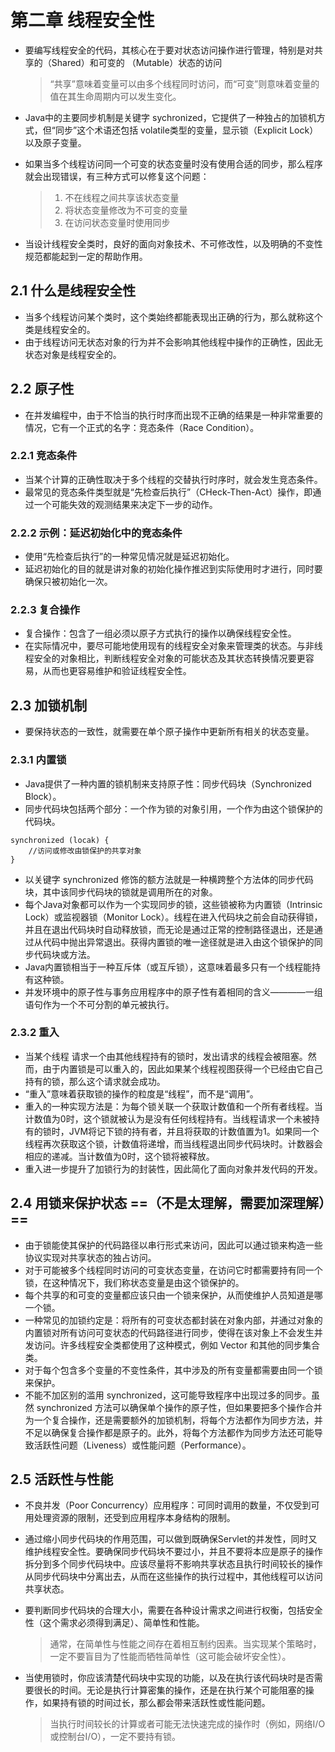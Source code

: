 # 第二章 线程安全性

* 要编写线程安全的代码，其核心在于要对状态访问操作进行管理，特别是对共享的（Shared）和可变的 （Mutable）状态的访问
    > “共享”意味着变量可以由多个线程同时访问，而“可变”则意味着变量的值在其生命周期内可以发生变化。

* Java中的主要同步机制是关键字 sychronized，它提供了一种独占的加锁机方式，但“同步”这个术语还包括 volatile类型的变量，显示锁（Explicit Lock）以及原子变量。

* 如果当多个线程访问同一个可变的状态变量时没有使用合适的同步，那么程序就会出现错误，有三种方式可以修复这个问题：
    > 1) 不在线程之间共享该状态变量
    > 2) 将状态变量修改为不可变的变量
    > 3) 在访问状态变量时使用同步

* 当设计线程安全类时，良好的面向对象技术、不可修改性，以及明确的不变性规范都能起到一定的帮助作用。 


##
## 2.1 什么是线程安全性

* 当多个线程访问某个类时，这个类始终都能表现出正确的行为，那么就称这个类是线程安全的。
* 由于线程访问无状态对象的行为并不会影响其他线程中操作的正确性，因此无状态对象是线程安全的。

## 2.2 原子性

* 在并发编程中，由于不恰当的执行时序而出现不正确的结果是一种非常重要的情况，它有一个正式的名字：竞态条件（Race Condition）。

### 2.2.1 竞态条件
* 当某个计算的正确性取决于多个线程的交替执行时序时，就会发生竞态条件。
* 最常见的竞态条件类型就是“先检查后执行”（CHeck-Then-Act）操作，即通过一个可能失效的观测结果来决定下一步的动作。

### 2.2.2 示例：延迟初始化中的竞态条件
* 使用“先检查后执行”的一种常见情况就是延迟初始化。
* 延迟初始化的目的就是讲对象的初始化操作推迟到实际使用时才进行，同时要确保只被初始化一次。

### 2.2.3 复合操作
* 复合操作：包含了一组必须以原子方式执行的操作以确保线程安全性。
* 在实际情况中，要尽可能地使用现有的线程安全对象来管理类的状态。与非线程安全的对象相比，判断线程安全对象的可能状态及其状态转换情况要更容易，从而也更容易维护和验证线程安全性。

## 2.3 加锁机制

* 要保持状态的一致性，就需要在单个原子操作中更新所有相关的状态变量。

### 2.3.1 内置锁
* Java提供了一种内置的锁机制来支持原子性：同步代码块（Synchronized Block）。
* 同步代码块包括两个部分：一个作为锁的对象引用，一个作为由这个锁保护的代码块。
```
synchronized (locak) {
    //访问或修改由锁保护的共享对象
}
```
* 以关键字 synchronized 修饰的额方法就是一种横跨整个方法体的同步代码块，其中该同步代码块的锁就是调用所在的对象。
* 每个Java对象都可以作为一个实现同步的锁，这些锁被称为内置锁（Intrinsic Lock）或监视器锁（Monitor Lock）。线程在进入代码块之前会自动获得锁，并且在退出代码块时自动释放锁，而无论是通过正常的控制路径退出，还是通过从代码中抛出异常退出。获得内置锁的唯一途径就是进入由这个锁保护的同步代码块或方法。
* Java内置锁相当于一种互斥体（或互斥锁），这意味着最多只有一个线程能持有这种锁。
* 并发环境中的原子性与事务应用程序中的原子性有着相同的含义————一组语句作为一个不可分割的单元被执行。

### 2.3.2 重入
* 当某个线程 请求一个由其他线程持有的锁时，发出请求的线程会被阻塞。然而，由于内置锁是可以重入的，因此如果某个线程视图获得一个已经由它自己持有的锁，那么这个请求就会成功。
* “重入”意味着获取锁的操作的粒度是“线程”，而不是“调用”。
* 重入的一种实现方法是：为每个锁关联一个获取计数值和一个所有者线程。当计数值为0时，这个锁就被认为是没有任何线程持有。当线程请求一个未被持有的锁时，JVM将记下锁的持有者，并且将获取的计数值置为1。如果同一个线程再次获取这个锁，计数值将递增，而当线程退出同步代码块时。计数器会相应的递减。当计数值为0时，这个锁将被释放。
* 重入进一步提升了加锁行为的封装性，因此简化了面向对象并发代码的开发。

## 2.4 用锁来保护状态  ==（不是太理解，需要加深理解）==

* 由于锁能使其保护的代码路径以串行形式来访问，因此可以通过锁来构造一些协议实现对共享状态的独占访问。
* 对于可能被多个线程同时访问的可变状态变量，在访问它时都需要持有同一个锁，在这种情况下，我们称状态变量是由这个锁保护的。
* 每个共享的和可变的变量都应该只由一个锁来保护，从而使维护人员知道是哪一个锁。
* 一种常见的加锁约定是：将所有的可变状态都封装在对象内部，并通过对象的内置锁对所有访问可变状态的代码路径进行同步，使得在该对象上不会发生并发访问。许多线程安全类都使用了这种模式，例如 Vector 和其他的同步集合类。
* 对于每个包含多个变量的不变性条件，其中涉及的所有变量都需要由同一个锁来保护。
* 不能不加区别的滥用 synchronized，这可能导致程序中出现过多的同步。虽然 synchronized 方法可以确保单个操作的原子性，但如果要把多个操作合并为一个复合操作，还是需要额外的加锁机制，将每个方法都作为同步方法，并不足以确保复合操作都是原子的。此外，将每个方法都作为同步方法还可能导致活跃性问题（Liveness）或性能问题（Performance）。

## 2.5 活跃性与性能

* 不良并发（Poor Concurrency）应用程序：可同时调用的数量，不仅受到可用处理资源的限制，还受到应用程序本身结构的限制。
* 通过缩小同步代码块的作用范围，可以做到既确保Servlet的并发性，同时又维护线程安全性。要确保同步代码块不要过小，并且不要将本应是原子的操作拆分到多个同步代码块中。应该尽量将不影响共享状态且执行时间较长的操作从同步代码块中分离出去，从而在这些操作的执行过程中，其他线程可以访问共享状态。
* 要判断同步代码块的合理大小，需要在各种设计需求之间进行权衡，包括安全性（这个需求必须得到满足）、简单性和性能。

    > 通常，在简单性与性能之间存在着相互制约因素。当实现某个策略时，一定不要盲目为了性能而牺牲简单性（这可能会破坏安全性）。
    
* 当使用锁时，你应该清楚代码块中实现的功能，以及在执行该代码块时是否需要很长的时间。无论是执行计算密集的操作，还是在执行某个可能阻塞的操作，如果持有锁的时间过长，那么都会带来活跃性或性能问题。
    
    > 当执行时间较长的计算或者可能无法快速完成的操作时（例如，网络I/O或控制台I/O），一定不要持有锁。